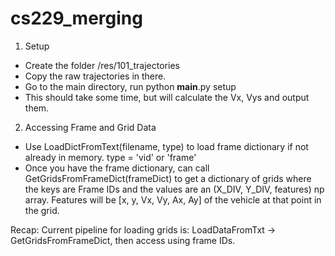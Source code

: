 # cs229_merging

1) Setup

- Create the folder /res/101_trajectories
- Copy the raw trajectories in there.
- Go to the main directory, run python __main__.py setup
- This should take some time, but will calculate the Vx, Vys
  and output them.

2) Accessing Frame and Grid Data
- Use LoadDictFromText(filename, type) to load frame dictionary if
not already in memory.  type = 'vid' or 'frame'
- Once you have the frame dictionary, can call
 GetGridsFromFrameDict(frameDict) to get a dictionary of grids where
 the keys are Frame IDs and the values are an (X_DIV, Y_DIV, features)
 np array.  Features will be [x, y, Vx, Vy, Ax, Ay] of the vehicle
 at that point in the grid.


 Recap:
 Current pipeline for loading grids is:
 LoadDataFromTxt -> GetGridsFromFrameDict, then access using frame IDs.